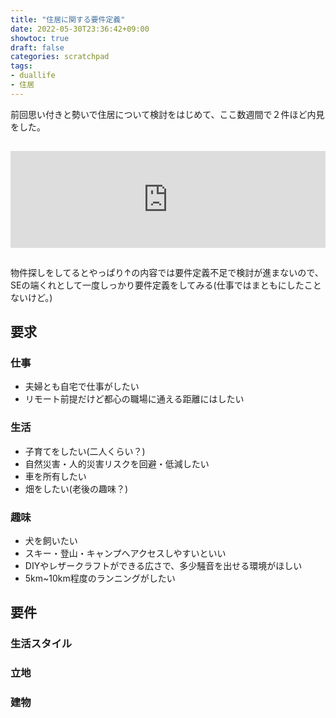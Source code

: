 ```yaml
---
title: "住居に関する要件定義"
date: 2022-05-30T23:36:42+09:00
showtoc: true
draft: false
categories: scratchpad
tags: 
- duallife
- 住居
---
```


前回思い付きと勢いで住居について検討をはじめて、ここ数週間で２件ほど内見をした。
<iframe class="hatenablogcard" style="width:100%;height:155px;margin:15px 0;max-width:680px;" title="住居に関する計画 | Idereal" src="https://hatenablog-parts.com/embed?url=https://tmd-tty.github.io/hugo/posts/2022/05/07/" frameborder="0" scrolling="no"></iframe>

物件探しをしてるとやっぱり↑の内容では要件定義不足で検討が進まないので、SEの端くれとして一度しっかり要件定義をしてみる(仕事ではまともにしたことないけど。)


## 要求
### 仕事
+ 夫婦とも自宅で仕事がしたい
+ リモート前提だけど都心の職場に通える距離にはしたい
### 生活
+ 子育てをしたい(二人くらい？)
+ 自然災害・人的災害リスクを回避・低減したい
+ 車を所有したい
+ 畑をしたい(老後の趣味？)
### 趣味
+ 犬を飼いたい
+ スキー・登山・キャンプへアクセスしやすいといい
+ DIYやレザークラフトができる広さで、多少騒音を出せる環境がほしい
+ 5km~10km程度のランニングがしたい

## 要件
### 生活スタイル
### 立地
### 建物